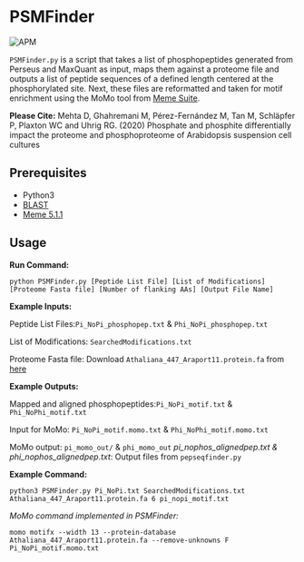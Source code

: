 # PSMFinder
![APM](https://img.shields.io/badge/license-MIT-brightgreen)

`PSMFinder.py` is a script that takes a list of phosphopeptides generated from Perseus and MaxQuant as input, maps them against a proteome file and outputs a list of peptide sequences of a defined length centered at the phosphorylated site. Next, these files are reformatted and taken for motif enrichment using the MoMo tool from [Meme Suite](http://meme-suite.org/doc/download.html).

**Please Cite:**
Mehta D, Ghahremani M, Pérez-Fernández M, Tan M, Schläpfer P, Plaxton WC and Uhrig RG. (2020) Phosphate and phosphite differentially impact the proteome and phosphoproteome of Arabidopsis suspension cell cultures

## Prerequisites

* Python3
* [BLAST](https://blast.ncbi.nlm.nih.gov/Blast.cgi?PAGE_TYPE:BlastDocs&DOC_TYPE:Download "BLAST download page")
* [Meme 5.1.1](http://meme-suite.org/doc/download.html)

## Usage

**Run Command:**
````
python PSMFinder.py [Peptide List File] [List of Modifications] [Proteome Fasta file] [Number of flanking AAs] [Output File Name]
````

**Example Inputs:**

Peptide List Files:`Pi_NoPi_phosphopep.txt` & `Phi_NoPi_phosphopep.txt`

List of Modifications: `SearchedModifications.txt`

Proteome Fasta file: Download `Athaliana_447_Araport11.protein.fa` from [here](https://genome.jgi.doe.gov/portal/pages/dynamicOrganismDownload.jsf?organism=Athaliana#)


**Example Outputs:**

Mapped and aligned phosphopeptides:`Pi_NoPi_motif.txt` & `Phi_NoPhi_motif.txt`

Input for MoMo: `Pi_NoPi_motif.momo.txt` & `Phi_NoPhi_motif.momo.txt`

MoMo output: `pi_momo_out/` & `phi_momo_out`
*pi_nophos_alignedpep.txt & phi_nophos_alignedpep.txt*: Output files from `pepseqfinder.py`


**Example Command:**

````
python3 PSMFinder.py Pi_NoPi.txt SearchedModifications.txt Athaliana_447_Araport11.protein.fa 6 pi_nopi_motif.txt
````

*MoMo command implemented in PSMFinder:*

````
momo motifx --width 13 --protein-database Athaliana_447_Araport11.protein.fa --remove-unknowns F Pi_NoPi_motif.momo.txt
````
